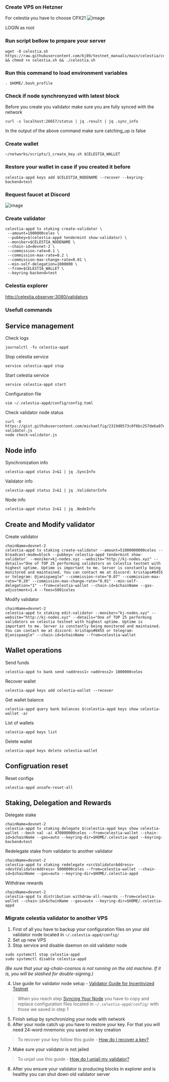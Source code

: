 ### Create VPS on Hetzner
For celestia you have to choose CPX21
![image](https://user-images.githubusercontent.com/50621007/148914219-03784eed-cb72-4494-aa3b-5f140aadc347.png)

LOGIN as root

### Run script bellow to prepare your server
```
wget -O celestia.sh https://raw.githubusercontent.com/kj89/testnet_manuals/main/celestia/celestia.sh && chmod +x celestia.sh && ./celestia.sh
```

### Run this command to load environment variables
```
. $HOME/.bash_profile
```

### Check if node synchronyzed with latest block
Before you create you validator make sure you are fully synced with the network
```
curl -s localhost:26657/status | jq .result | jq .sync_info
```
In the output of the above command make sure catching_up is false

### Create wallet
```
~/networks/scripts/1_create_key.sh $CELESTIA_WALLET
```

### Restore your wallet in case if you created it before
```
celestia-appd keys add $CELESTIA_NODENAME --recover --keyring-backend=test
```

### Request faucet at Discord
![image](https://user-images.githubusercontent.com/50621007/148915863-81081f40-36e7-4656-9265-11969a5f0d8e.png)


### Create validator
```
celestia-appd tx staking create-validator \
 --amount=1000000celes \
 --pubkey=$(celestia-appd tendermint show-validator) \
 --moniker=$CELESTIA_NODENAME \
 --chain-id=devnet-2 \
 --commission-rate=0.1 \
 --commission-max-rate=0.2 \
 --commission-max-change-rate=0.01 \
 --min-self-delegation=1000000 \
 --from=$CELESTIA_WALLET \
 --keyring-backend=test
```

### Celestia explorer
http://celestia.observer:3080/validators

### Usefull commands
## Service management
Check logs
```
journalctl -fu celestia-appd
```

Stop celestia service
```
service celestia-appd stop
```

Start celestia service
```
service celestia-appd start
```

Configuration file
```
vim ~/.celestia-appd/config/config.toml
```

Check validator node status
```
curl -O https://gist.githubusercontent.com/michaelfig/2319d0573c0f6bc257de6a97e3d46b3e/raw/cf2b2b784c60359d8e49fb3fa198b5be13c816be/check-validator.js
node check-validator.js
```

## Node info
Synchronization info
```
celestia-appd status 2>&1 | jq .SyncInfo
```

Validator info
```
celestia-appd status 2>&1 | jq .ValidatorInfo
```

Node info
```
celestia-appd status 2>&1 | jq .NodeInfo
```

## Create and Modify validator
Create validator
```
chainName=devnet-2
celestia-appd tx staking create-validator --amount=51000000000celes --broadcast-mode=block --pubkey=`celestia-appd tendermint show-validator` --moniker=kj-nodes.xyz --website="http://kj-nodes.xyz" --details="One of TOP 25 performing validators on Celestia testnet with highest uptime. Uptime is important to me. Server is constantly being monitored and maintained. You can contact me at discord: kristaps#8455 or telegram: @janispaegle" --commission-rate="0.07" --commission-max-rate="0.20" --commission-max-change-rate="0.01" --min-self-delegation="1" --from=celestia-wallet --chain-id=$chainName --gas-adjustment=1.4 --fees=5001celes
```

Modify validator
```
chainName=devnet-2
celestia-appd tx staking edit-validator --moniker="kj-nodes.xyz" --website="http://kj-nodes.xyz" --details="One of TOP 25 performing validators on celestia testnet with highest uptime. Uptime is important to me. Server is constantly being monitored and maintained. You can contact me at discord: kristaps#8455 or telegram: @janispaegle" --chain-id=$chainName --from=celestia-wallet
```

## Wallet operations
Send funds
```
celestia-appd tx bank send <address1> <address2> 1000000celes
```

Recover wallet
```
celestia-appd keys add celestia-wallet --recover
```

Get wallet balance
```
celestia-appd query bank balances $(celestia-appd keys show celestia-wallet -a)
```

List of wallets
```
celestia-appd keys list
```

Delete wallet
```
celestia-appd keys delete celestia-wallet
```

## Configruation reset
Reset configs
```
celestia-appd unsafe-reset-all
```

## Staking, Delegation and Rewards
Delegate stake
```
chainName=devnet-2
celestia-appd tx staking delegate $(celestia-appd keys show celestia-wallet --bech val -a) 470000000celes --from=celestia-wallet --chain-id=$chainName --gas=auto --keyring-dir=$HOME/.celestia-appd --keyring-backend=test
```

Redelegate stake from validator to another validator
```
chainName=devnet-2
celestia-appd tx staking redelegate <srcValidatorAddress> <destValidatorAddress> 5000000celes --from=celestia-wallet --chain-id=$chainName --gas=auto --keyring-dir=$HOME/.celestia-appd
```

Withdraw rewards
```
chainName=devnet-2
celestia-appd tx distribution withdraw-all-rewards --from=celestia-wallet --chain-id=$chainName --gas=auto --keyring-dir=$HOME/.celestia-appd
```

### Migrate celestia validator to another VPS
1. First of all you have to backup your configuration files on your old validator node located in `~/.celestia-appd/config/`
2. Set up new VPS
3. Stop service and disable daemon on old validator node
```
sudo systemctl stop celestia-appd
sudo systemctl disable celestia-appd
```

_(Be sure that your ag-chain-cosmos is not running on the old machine. If it is, you will be slashed for double-signing.)_

4. Use guide for validator node setup - [Validator Guide for Incentivized Testnet](https://github.com/Agoric/agoric-sdk/wiki/Validator-Guide-for-Incentivized-Testnet)
>When you reach step [Syncing Your Node](https://github.com/Agoric/agoric-sdk/wiki/Validator-Guide-for-Incentivized-Testnet#syncing-your-node) you have to copy and replace configuration files located in `~/.celestia-appd/config/` with those we saved in step 1
5. Finish setup by synchronizing your node with network
6. After your node catch up you have to restore your key. For that you will need 24-word mnemonic you saved on key creation
>To recover your key follow this guide - [How do I recover a key?](https://github.com/Agoric/agoric-sdk/wiki/Validator-Guide-for-Devnet#how-do-i-recover-a-key)
7. Make sure your validator is not jailed
>To unjail use this guide - [How do I unjail my validator?](https://github.com/Agoric/agoric-sdk/wiki/Validator-Guide#how-do-i-unjail-my-validator)
8. After you ensure your validator is producing blocks in explorer and is healthy you can shut down old validator server
